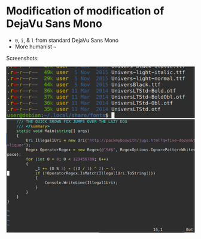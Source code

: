 # Modification of modification of DejaVu Sans Mono

- `0`, `i`, & `l` from standard DejaVu Sans Mono
- More humanist `~` 

Screenshots:

![](https://raw.githubusercontent.com/adrsch/bront/master/screenshot.png)
![](https://raw.githubusercontent.com/adrsch/bront/master/screenshot2.png)
